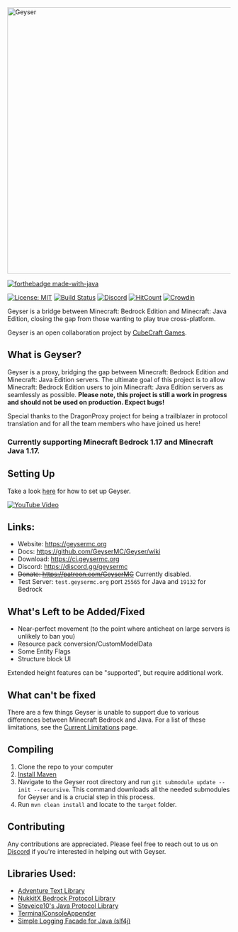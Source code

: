 <img src="https://geysermc.org/img/geyser-1760-860.png" alt="Geyser" width="600"/>

[![forthebadge made-with-java](https://ForTheBadge.com/images/badges/made-with-java.svg)](https://java.com/)

[![License: MIT](https://img.shields.io/badge/license-MIT-blue.svg)](LICENSE)
[![Build Status](https://ci.opencollab.dev/job/Geyser/job/master/badge/icon)](https://ci.opencollab.dev/job/GeyserMC/job/Geyser/job/master/)
[![Discord](https://img.shields.io/discord/613163671870242838.svg?color=%237289da&label=discord)](https://discord.gg/geysermc/)
[![HitCount](http://hits.dwyl.com/Geyser/GeyserMC.svg)](http://hits.dwyl.com/Geyser/GeyserMC)
[![Crowdin](https://badges.crowdin.net/geyser/localized.svg)](https://translate.geysermc.org/)

Geyser is a bridge between Minecraft: Bedrock Edition and Minecraft: Java Edition, closing the gap from those wanting to play true cross-platform.

Geyser is an open collaboration project by [CubeCraft Games](https://cubecraft.net).

## What is Geyser?
Geyser is a proxy, bridging the gap between Minecraft: Bedrock Edition and Minecraft: Java Edition servers.
The ultimate goal of this project is to allow Minecraft: Bedrock Edition users to join Minecraft: Java Edition servers as seamlessly as possible. **Please note, this project is still a work in progress and should not be used on production. Expect bugs!**

Special thanks to the DragonProxy project for being a trailblazer in protocol translation and for all the team members who have joined us here!

### Currently supporting Minecraft Bedrock 1.17 and Minecraft Java 1.17.

## Setting Up
Take a look [here](https://github.com/GeyserMC/Geyser/wiki/Setup) for how to set up Geyser.

[![YouTube Video](https://img.youtube.com/vi/U7dZZ8w7Gi4/0.jpg)](https://www.youtube.com/watch?v=U7dZZ8w7Gi4)

## Links:
- Website: https://geysermc.org
- Docs: https://github.com/GeyserMC/Geyser/wiki
- Download: https://ci.geysermc.org
- Discord: https://discord.gg/geysermc
- ~~Donate: https://patreon.com/GeyserMC~~ Currently disabled.
- Test Server: `test.geysermc.org` port `25565` for Java and `19132` for Bedrock

## What's Left to be Added/Fixed
- Near-perfect movement (to the point where anticheat on large servers is unlikely to ban you)
- Resource pack conversion/CustomModelData
- Some Entity Flags
- Structure block UI

Extended height features can be "supported", but require additional work.

## What can't be fixed
There are a few things Geyser is unable to support due to various differences between Minecraft Bedrock and Java. For a list of these limitations, see the [Current Limitations](https://github.com/GeyserMC/Geyser/wiki/Current-Limitations) page.

## Compiling
1. Clone the repo to your computer
2. [Install Maven](https://maven.apache.org/install.html)
3. Navigate to the Geyser root directory and run `git submodule update --init --recursive`. This command downloads all the needed submodules for Geyser and is a crucial step in this process.
4. Run `mvn clean install` and locate to the `target` folder.

## Contributing
Any contributions are appreciated. Please feel free to reach out to us on [Discord](http://discord.geysermc.org/) if
you're interested in helping out with Geyser.

## Libraries Used:
- [Adventure Text Library](https://github.com/KyoriPowered/adventure)
- [NukkitX Bedrock Protocol Library](https://github.com/NukkitX/Protocol)
- [Steveice10's Java Protocol Library](https://github.com/Steveice10/MCProtocolLib)
- [TerminalConsoleAppender](https://github.com/Minecrell/TerminalConsoleAppender)
- [Simple Logging Facade for Java (slf4j)](https://github.com/qos-ch/slf4j)
